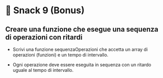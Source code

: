 # 🎯 Snack 9 (Bonus)
## Creare una funzione che esegue una sequenza di operazioni con ritardi

+ Scrivi una funzione sequenzaOperazioni che accetta un array di operazioni (funzioni) e un tempo di intervallo.

+ Ogni operazione deve essere eseguita in sequenza con un ritardo uguale al tempo di intervallo.
